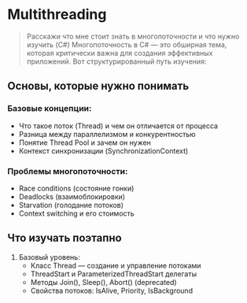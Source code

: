 # Multithreading
> Расскажи что мне стоит знать в многопоточности и что нужно изучить (C#)
Многопоточность в C# — это обширная тема, которая критически важна для создания эффективных приложений. Вот структурированный путь изучения:

## Основы, которые нужно понимать
### Базовые концепции:
* Что такое поток (Thread) и чем он отличается от процесса
* Разница между параллелизмом и конкурентностью
* Понятие Thread Pool и зачем он нужен
* Контекст синхронизации (SynchronizationContext)

### Проблемы многопоточности:
* Race conditions (состояние гонки)
* Deadlocks (взаимоблокировки)
* Starvation (голодание потоков)
* Context switching и его стоимость

## Что изучать поэтапно
<ol>
    <li>
        Базовый уровень:
        <ul>
            <li>Класс Thread — создание и управление потоками</li>
            <li>ThreadStart и ParameterizedThreadStart делегаты</li>
            <li>Методы Join(), Sleep(), Abort() (deprecated)</li>
            <li>Свойства потоков: IsAlive, Priority, IsBackground</li>
        </ul>
    </li>
</ol>
